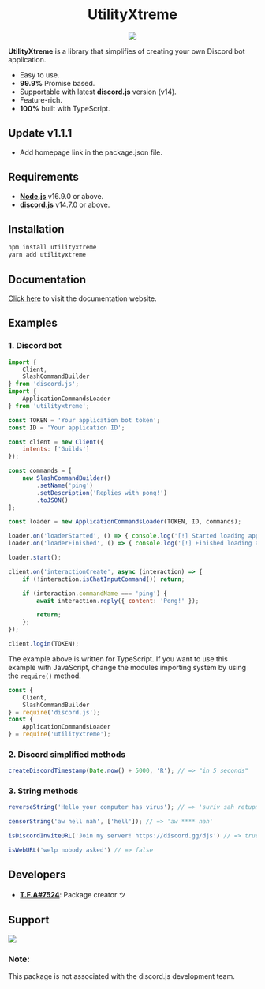 <h1 align="center">
    UtilityXtreme
</h1>
<p align="center">
    <img src="https://nodei.co/npm/utilityxtreme.png?downloadRank=true&downloads=true&downloadRank=true&stars=true">
</p>

**UtilityXtreme** is a library that simplifies of creating your own Discord bot application.

- Easy to use.
- **99.9%** Promise based.
- Supportable with latest **discord.js** version (v14).
- Feature-rich.
- **100%** built with TypeScript.

## Update v1.1.1
- Add homepage link in the package.json file.

## Requirements
- [**Node.js**]() v16.9.0 or above.
- [**discord.js**](https://www.npmjs.com/package/discord.js) v14.7.0 or above.

## Installation

```coffee
npm install utilityxtreme
yarn add utilityxtreme
```

## Documentation
[Click here](https://tfagaming.github.io/utilityxtreme/) to visit the documentation website.

## Examples
### 1. Discord bot

```js
import {
    Client,
    SlashCommandBuilder
} from 'discord.js';
import {
    ApplicationCommandsLoader
} from 'utilityxtreme';

const TOKEN = 'Your application bot token';
const ID = 'Your application ID';

const client = new Client({
    intents: ['Guilds']
});

const commands = [
    new SlashCommandBuilder()
        .setName('ping')
        .setDescription('Replies with pong!')
        .toJSON()
];

const loader = new ApplicationCommandsLoader(TOKEN, ID, commands);

loader.on('loaderStarted', () => { console.log('[!] Started loading application commands...') });
loader.on('loaderFinished', () => { console.log('[!] Finished loading application commands.') });

loader.start();

client.on('interactionCreate', async (interaction) => {
    if (!interaction.isChatInputCommand()) return;

    if (interaction.commandName === 'ping') {
        await interaction.reply({ content: 'Pong!' });

        return;
    };
});

client.login(TOKEN);
```

The example above is written for TypeScript. If you want to use this example with JavaScript, change the modules importing system by using the `require()` method.

```js
const {
    Client,
    SlashCommandBuilder
} = require('discord.js');
const {
    ApplicationCommandsLoader
} = require('utilityxtreme');
```

### 2. Discord simplified methods
```ts
createDiscordTimestamp(Date.now() + 5000, 'R'); // => "in 5 seconds"
```

### 3. String methods
```ts
reverseString('Hello your computer has virus'); // => 'suriv sah retupmoc ruoy olleH'

censorString('aw hell nah', ['hell']); // => 'aw **** nah'

isDiscordInviteURL('Join my server! https://discord.gg/djs') // => true

isWebURL('welp nobody asked') // => false
```

## Developers
- [**T.F.A#7524**](https://www.github.com/TFAGaming): Package creator ツ

## Support
<img src="https://invidget.switchblade.xyz/bGNRZcnwWy">

### Note:
This package is not associated with the discord.js development team.
